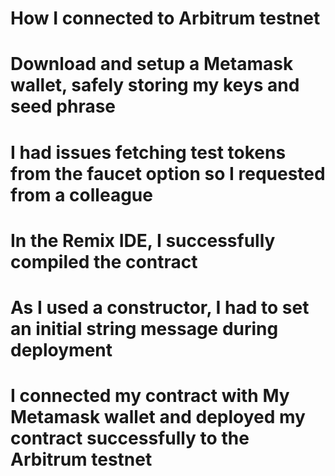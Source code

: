# How I connected to Arbitrum testnet
# Download and setup a Metamask wallet, safely storing my keys and seed phrase
# I had issues fetching test tokens from the faucet option so I requested from a colleague
# In the Remix IDE, I successfully compiled the contract 
# As I used a constructor, I had to set an initial string message during deployment
# I connected my contract with My Metamask wallet and deployed my contract successfully to the Arbitrum testnet
